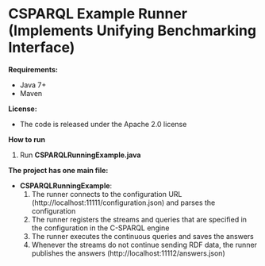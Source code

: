 CSPARQL Example Runner (Implements Unifying Benchmarking Interface)
===================
**Requirements:**
 * Java 7+
 * Maven

**License:**
 * The code is released under the Apache 2.0 license

**How to run**
1. Run **CSPARQLRunningExample.java**

**The project has one main file:**
* **CSPARQLRunningExample**:
   1. The runner connects to the configuration URL (http://localhost:11111/configuration.json) and parses the configuration 
   2. The runner registers the streams and queries that are specified in the configuration in the C-SPARQL engine 
   3. The runner executes the continuous queries and saves the answers
   4. Whenever the streams do not continue sending RDF data, the runner publishes the answers (http://localhost:11112/answers.json)
